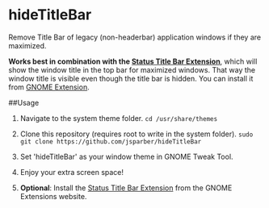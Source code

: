 hideTitleBar
============

Remove Title Bar of legacy (non-headerbar) application windows if they are maximized.

**Works best in combination with the [Status Title Bar Extension](https://github.com/emerinohdz/status-title-bar)**, which will show the window title in the top bar for maximized windows. That way the window title is visible even though the title bar is hidden. You can install it from [GNOME Extension](https://extensions.gnome.org/extension/59/status-title-bar/).

##Usage

1. Navigate to the system theme folder.
`
cd /usr/share/themes
`
2. Clone this repository (requires root to write in the system folder).
`
sudo git clone https://github.com/jsparber/hideTitleBar
`
3. Set 'hideTitleBar' as your window theme in GNOME Tweak Tool.

4. Enjoy your extra screen space!

5. **Optional**: Install the [Status Title Bar Extension](https://extensions.gnome.org/extension/59/status-title-bar/) from the GNOME Extensions website.
